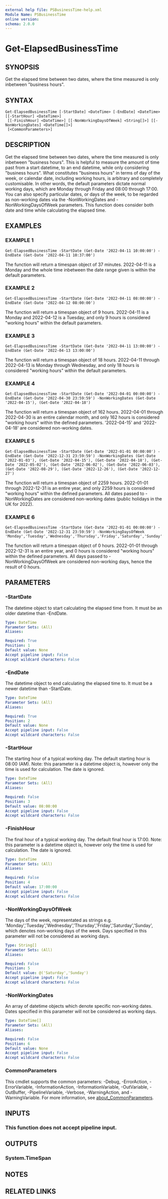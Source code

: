 ```yaml
---
external help file: PSBusinessTime-help.xml
Module Name: PSBusinessTime
online version:
schema: 2.0.0
---
```


# Get-ElapsedBusinessTime

## SYNOPSIS
Get the elapsed time between two dates, where the time measured is only inbetween "business hours".

## SYNTAX

```
Get-ElapsedBusinessTime [-StartDate] <DateTime> [-EndDate] <DateTime> [[-StartHour] <DateTime>]
 [[-FinishHour] <DateTime>] [[-NonWorkingDaysOfWeek] <String[]>] [[-NonWorkingDates] <DateTime[]>]
 [<CommonParameters>]
```

## DESCRIPTION
Get the elapsed time between two dates, where the time measured is only inbetween "business hours".
This is helpful to measure the amount of time past from a start datetime, to an end datetime, while only considering "business hours".
What constitutes "business hours" in terms of day of the week, or calendar date, including working hours, is arbitrary and completely customisable.
In other words, the default parameters dictate normal working days, which are Monday through Friday and 08:00 through 17:00.
You can also specify particular dates, or days of the week, to be regarded as non-working dates via the -NonWorkingDates and -NonWorkingDaysOfWeek parameters.
This function does consider both date and time while calculating the elapsed time.

## EXAMPLES

### EXAMPLE 1
```
Get-ElapsedBusinessTime -StartDate (Get-Date '2022-04-11 10:00:00') -EndDate (Get-Date '2022-04-11 10:37:00')
```

The function will return a timespan object of 37 minutes.
2022-04-11 is a Monday and the whole time inbetween the date range given is within the default parameters.

### EXAMPLE 2
```
Get-ElapsedBusinessTime -StartDate (Get-Date '2022-04-11 08:00:00') -EndDate (Get-Date '2022-04-12 08:00:00')
```

The function will return a timespan object of 9 hours.
2022-04-11 is a Monday and 2022-04-12 is a Tuesday, and only 9 hours is considered "working hours" within the default parameters.

### EXAMPLE 3
```
Get-ElapsedBusinessTime -StartDate (Get-Date '2022-04-11 13:00:00') -EndDate (Get-Date '2022-04-13 13:00:00')
```

The function will return a timespan object of 18 hours.
2022-04-11 through 2022-04-13 is Monday through Wednesday, and only 18 hours is considered "working hours" within the default parameters.

### EXAMPLE 4
```
Get-ElapsedBusinessTime -StartDate (Get-Date '2022-04-01 00:00:00') -EndDate (Get-Date '2022-04-30 23:59:59') -NonWorkingDates (Get-Date '2022-04-15'), (Get-Date '2022-04-18')
```

The function will return a timespan object of 162 hours.
2022-04-01 through 2022-04-30 is an entire calendar month, and only 162 hours is considered "working hours" within the defined parameters.
'2022-04-15' and '2022-04-18' are considered non-working dates.

### EXAMPLE 5
```
Get-ElapsedBusinessTime -StartDate (Get-Date '2022-01-01 00:00:00') -EndDate (Get-Date '2022-12-31 23:59:59') -NonWorkingDates (Get-Date '2022-01-03'), (Get-Date '2022-04-15'), (Get-Date '2022-04-18'), (Get-Date '2022-05-02'), (Get-Date '2022-06-02'), (Get-Date '2022-06-03'), (Get-Date '2022-08-29'), (Get-Date '2022-12-26'), (Get-Date '2022-12-27')
```

The function will return a timespan object of 2259 hours.
2022-01-01 through 2022-12-31 is an entire year, and only 2259 hours is considered "working hours" within the defined parameters.
All dates passed to -NonWorkingDates are considered non-working dates (public holidays in the UK for 2022).

### EXAMPLE 6
```
Get-ElapsedBusinessTime -StartDate (Get-Date '2022-01-01 00:00:00') -EndDate (Get-Date '2022-12-31 23:59:59') -NonWorkingDaysOfWeek 'Monday','Tuesday','Wednesday','Thursday','Friday','Saturday','Sunday'
```

The function will return a timespan object of 0 hours.
2022-01-01 through 2022-12-31 is an entire year, and 0 hours is considered "working hours" within the defined parameters.
All days passed to -NonWorkingDaysOfWeek are considered non-working days, hence the result of 0 hours.

## PARAMETERS

### -StartDate
The datetime object to start calculating the elapsed time from.
It must be an older datetime than -EndDate.

```yaml
Type: DateTime
Parameter Sets: (All)
Aliases:

Required: True
Position: 1
Default value: None
Accept pipeline input: False
Accept wildcard characters: False
```

### -EndDate
The datetime object to end calculating the elapsed time to.
It must be a newer datetime than -StartDate.

```yaml
Type: DateTime
Parameter Sets: (All)
Aliases:

Required: True
Position: 2
Default value: None
Accept pipeline input: False
Accept wildcard characters: False
```

### -StartHour
The starting hour of a typical working day.
The default starting hour is 08:00 (AM).
Note: this parameter is a datetime object is, however only the time is used for calculation.
The date is ignored.

```yaml
Type: DateTime
Parameter Sets: (All)
Aliases:

Required: False
Position: 3
Default value: 08:00:00
Accept pipeline input: False
Accept wildcard characters: False
```

### -FinishHour
The final hour of a typical working day.
The default final hour is 17:00.
Note: this parameter is a datetime object is, however only the time is used for calculation.
The date is ignored.

```yaml
Type: DateTime
Parameter Sets: (All)
Aliases:

Required: False
Position: 4
Default value: 17:00:00
Accept pipeline input: False
Accept wildcard characters: False
```

### -NonWorkingDaysOfWeek
The days of the week, representated as strings e.g.
'Monday','Tuesday','Wednesday','Thursday','Friday','Saturday','Sunday', which denotes non-working days of the week.
Days specified in this parameter will not be considered as working days.

```yaml
Type: String[]
Parameter Sets: (All)
Aliases:

Required: False
Position: 5
Default value: @('Saturday','Sunday')
Accept pipeline input: False
Accept wildcard characters: False
```

### -NonWorkingDates
An array of datetime objects which denote specific non-working dates.
Dates specified in this parameter will not be considered as working days.

```yaml
Type: DateTime[]
Parameter Sets: (All)
Aliases:

Required: False
Position: 6
Default value: None
Accept pipeline input: False
Accept wildcard characters: False
```

### CommonParameters
This cmdlet supports the common parameters: -Debug, -ErrorAction, -ErrorVariable, -InformationAction, -InformationVariable, -OutVariable, -OutBuffer, -PipelineVariable, -Verbose, -WarningAction, and -WarningVariable. For more information, see [about_CommonParameters](http://go.microsoft.com/fwlink/?LinkID=113216).

## INPUTS

### This function does not accept pipeline input.
## OUTPUTS

### System.TimeSpan
## NOTES

## RELATED LINKS
